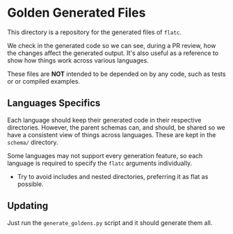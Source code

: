 # Golden Generated Files

This directory is a repository for the generated files of `flatc`.

We check in the generated code so we can see, during a PR review, how the
changes affect the generated output. It's also useful as a reference to show
how things work across various languages.

These files are **NOT** intended to be depended on by any code, such as tests or
or compiled examples.

## Languages Specifics

Each language should keep their generated code in their respective directories.
However, the parent schemas can, and should, be shared so we have a consistent
view of things across languages. These are kept in the `schema/` directory.

Some languages may not support every generation feature, so each language is
required to specify the `flatc` arguments individually.

* Try to avoid includes and nested directories, preferring it as flat as
possible.

## Updating

Just run the `generate_goldens.py` script and it should generate them all.
